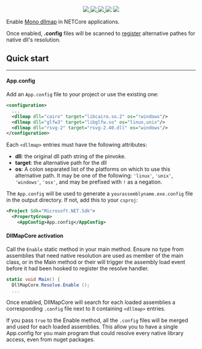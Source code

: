 <p align="center">
  <a href="https://www.nuget.org/packages/DllMapCore">
    <img src="https://buildstats.info/nuget/DllMapCore">
  </a>
  <a href="https://travis-ci.org/jpbruyere/DllMapCore">
    <img src="https://travis-ci.org/jpbruyere/DllMapCore.svg?branch=master">
  </a>
  <a href="https://ci.appveyor.com/project/jpbruyere/DllMapCore">
    <img src="https://ci.appveyor.com/api/projects/status/fdwb4e3ru7y8v3sp/branch/master?svg=true">
  </a>  
  <img src="https://img.shields.io/github/license/jpbruyere/DllMapCore.svg?style=flat-square">
  <a href="https://www.paypal.me/GrandTetraSoftware">
    <img src="https://img.shields.io/badge/Donate-PayPal-blue.svg?style=flat-square">
  </a>
</p>

Enable [Mono dllmap](https://www.mono-project.com/docs/advanced/pinvoke/dllmap/) in NETCore applications. 

Once enabled, **.config** files will be scanned to [register](https://docs.microsoft.com/en-us/dotnet/api/system.runtime.interopservices.nativelibrary.setdllimportresolver?view=netcore-3.1) alternative pathes for native dll's resolution.

## Quick start
_______
#### App.config

Add an `App.config` file to your project or use the existing one:
```xml
<configuration>
  ...  
  <dllmap dll="cairo" target="libcairo.so.2" os="!windows"/>
  <dllmap dll="glfw3" target="libglfw.so" os="linux,unix"/>
  <dllmap dll="rsvg-2" target="rsvg-2.40.dll" os="windows"/>
</configuration>
```
Each ```<dllmap>``` entries must have the following attributes:

- **dll**: the original dll path string of the pinvoke.
- **target**: the alternative path for the dll
- **os**: A colon separated list of the platforms on which to use this alternative path. It may be one of the following: `'linux'`, `'unix'`, `'windows'`, `'osx'`, and may be prefixed with `!` as a negation.

The `App.config` will be used to generate a `yourassemblyname.exe.config` file in the output directory. If not, add this to your `csproj`:
```xml
<Project Sdk="Microsoft.NET.Sdk">
  <PropertyGroup>
    <AppConfig>App.config</AppConfig>	
```

#### DllMapCore activation

Call the `Enable` static method in your main method. Ensure no type from assemblies that need native resolution are used as member of the main class, or in the Main method or their will trigger the assembly load event before it had been hooked to register the resolve handler.

```csharp
static void Main() {
  DllMapCore.Resolve.Enable ();
  ...
```

Once enabled, DllMapCore will search for each loaded assemblies a corresponding `.config` file next to it containing `<dllmap>` entries.

If you pass ```true``` to the Enable method, all the `.config` files will be merged and used for each loaded assemblies. This allow you to have a single App.config for you main program that could resolve every native library access, even from nuget packages.
